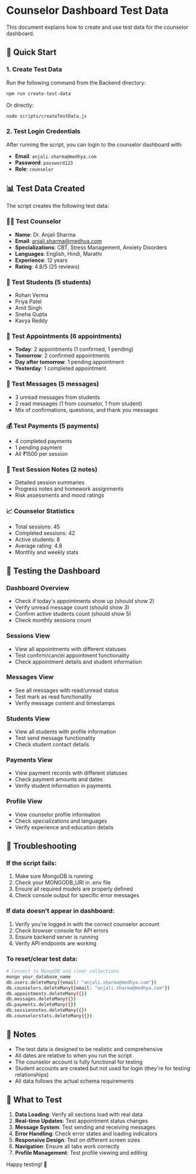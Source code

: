 # Counselor Dashboard Test Data

This document explains how to create and use test data for the counselor dashboard.

## 🚀 Quick Start

### 1. Create Test Data

Run the following command from the Backend directory:

```bash
npm run create-test-data
```

Or directly:

```bash
node scripts/createTestData.js
```

### 2. Test Login Credentials

After running the script, you can login to the counselor dashboard with:

- **Email**: `anjali.sharma@medhya.com`
- **Password**: `password123`
- **Role**: `counselor`

## 📊 Test Data Created

The script creates the following test data:

### 👩‍⚕️ Test Counselor
- **Name**: Dr. Anjali Sharma
- **Email**: anjali.sharma@medhya.com
- **Specializations**: CBT, Stress Management, Anxiety Disorders
- **Languages**: English, Hindi, Marathi
- **Experience**: 12 years
- **Rating**: 4.8/5 (25 reviews)

### 👥 Test Students (5 students)
- Rohan Verma
- Priya Patel
- Amit Singh
- Sneha Gupta
- Kavya Reddy

### 📅 Test Appointments (6 appointments)
- **Today**: 2 appointments (1 confirmed, 1 pending)
- **Tomorrow**: 2 confirmed appointments
- **Day after tomorrow**: 1 pending appointment
- **Yesterday**: 1 completed appointment

### 💬 Test Messages (5 messages)
- 3 unread messages from students
- 2 read messages (1 from counselor, 1 from student)
- Mix of confirmations, questions, and thank you messages

### 💰 Test Payments (5 payments)
- 4 completed payments
- 1 pending payment
- All ₹1500 per session

### 📝 Test Session Notes (2 notes)
- Detailed session summaries
- Progress notes and homework assignments
- Risk assessments and mood ratings

### 📈 Counselor Statistics
- Total sessions: 45
- Completed sessions: 42
- Active students: 8
- Average rating: 4.8
- Monthly and weekly stats

## 🧪 Testing the Dashboard

### Dashboard Overview
- Check if today's appointments show up (should show 2)
- Verify unread message count (should show 3)
- Confirm active students count (should show 5)
- Check monthly sessions count

### Sessions View
- View all appointments with different statuses
- Test confirm/cancel appointment functionality
- Check appointment details and student information

### Messages View
- See all messages with read/unread status
- Test mark as read functionality
- Verify message content and timestamps

### Students View
- View all students with profile information
- Test send message functionality
- Check student contact details

### Payments View
- View payment records with different statuses
- Check payment amounts and dates
- Verify student information in payments

### Profile View
- View counselor profile information
- Check specializations and languages
- Verify experience and education details

## 🔧 Troubleshooting

### If the script fails:
1. Make sure MongoDB is running
2. Check your MONGODB_URI in .env file
3. Ensure all required models are properly defined
4. Check console output for specific error messages

### If data doesn't appear in dashboard:
1. Verify you're logged in with the correct counselor account
2. Check browser console for API errors
3. Ensure backend server is running
4. Verify API endpoints are working

### To reset/clear test data:
```bash
# Connect to MongoDB and clear collections
mongo your_database_name
db.users.deleteMany({email: "anjali.sharma@medhya.com"})
db.counselors.deleteMany({email: "anjali.sharma@medhya.com"})
db.appointments.deleteMany({})
db.messages.deleteMany({})
db.payments.deleteMany({})
db.sessionnotes.deleteMany({})
db.counselorstats.deleteMany({})
```

## 📝 Notes

- The test data is designed to be realistic and comprehensive
- All dates are relative to when you run the script
- The counselor account is fully functional for testing
- Student accounts are created but not used for login (they're for testing relationships)
- All data follows the actual schema requirements

## 🎯 What to Test

1. **Data Loading**: Verify all sections load with real data
2. **Real-time Updates**: Test appointment status changes
3. **Message System**: Test sending and receiving messages
4. **Error Handling**: Check error states and loading indicators
5. **Responsive Design**: Test on different screen sizes
6. **Navigation**: Ensure all tabs work correctly
7. **Profile Management**: Test profile viewing and editing

Happy testing! 🚀
